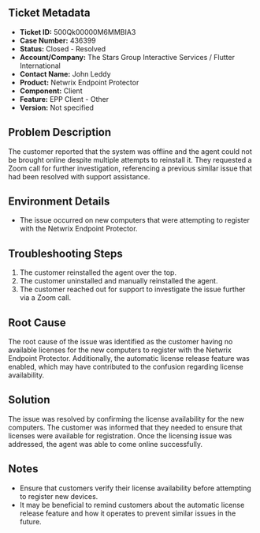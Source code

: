 ## Ticket Metadata
- **Ticket ID:** 500Qk00000M6MMBIA3
- **Case Number:** 436399
- **Status:** Closed - Resolved
- **Account/Company:** The Stars Group Interactive Services / Flutter International
- **Contact Name:** John Leddy
- **Product:** Netwrix Endpoint Protector
- **Component:** Client
- **Feature:** EPP Client - Other
- **Version:** Not specified

## Problem Description
The customer reported that the system was offline and the agent could not be brought online despite multiple attempts to reinstall it. They requested a Zoom call for further investigation, referencing a previous similar issue that had been resolved with support assistance.

## Environment Details
- The issue occurred on new computers that were attempting to register with the Netwrix Endpoint Protector.

## Troubleshooting Steps
1. The customer reinstalled the agent over the top.
2. The customer uninstalled and manually reinstalled the agent.
3. The customer reached out for support to investigate the issue further via a Zoom call.

## Root Cause
The root cause of the issue was identified as the customer having no available licenses for the new computers to register with the Netwrix Endpoint Protector. Additionally, the automatic license release feature was enabled, which may have contributed to the confusion regarding license availability.

## Solution
The issue was resolved by confirming the license availability for the new computers. The customer was informed that they needed to ensure that licenses were available for registration. Once the licensing issue was addressed, the agent was able to come online successfully.

## Notes
- Ensure that customers verify their license availability before attempting to register new devices.
- It may be beneficial to remind customers about the automatic license release feature and how it operates to prevent similar issues in the future.